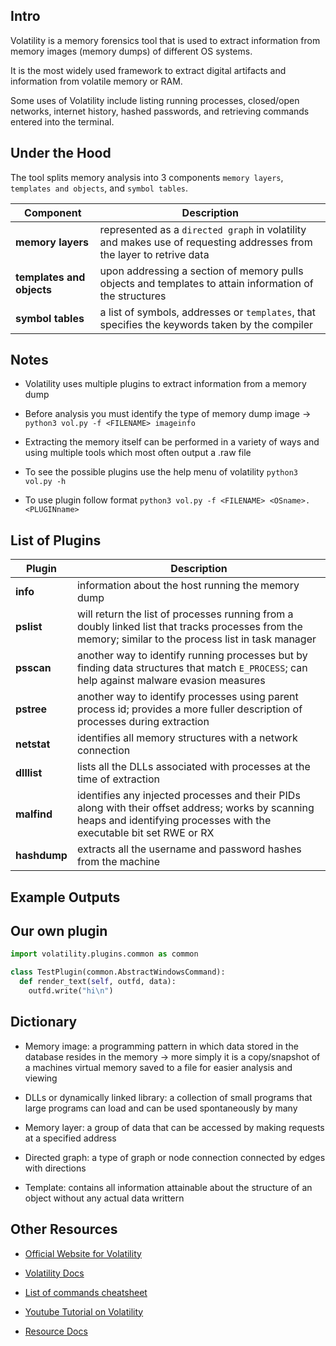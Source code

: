 ## Intro

Volatility is a memory forensics tool that is used to extract information from memory images (memory dumps) of different OS systems.

It is the most widely used framework to extract digital artifacts and information from volatile memory or RAM.

Some uses of Volatility include listing running processes, closed/open networks, internet history, hashed passwords, and retrieving commands entered into the terminal.


## Under the Hood

The tool splits memory analysis into 3 components `memory layers`, `templates and objects`, and `symbol tables`.

| Component                 | Description   |
| -------------             | ------------- |
| **memory layers**         | represented as a `directed graph` in volatility and makes use of requesting addresses from the layer to retrive data |
| **templates and objects** | upon addressing a section of memory pulls objects and templates to attain information of the structures |
| **symbol tables**         | a list of symbols, addresses or `templates`, that specifies the keywords taken by the compiler|


## Notes

- Volatility uses multiple plugins to extract information from a memory dump

- Before analysis you must identify the type of memory dump image → ```python3 vol.py -f <FILENAME> imageinfo```

- Extracting the memory itself can be performed in a variety of ways and using multiple tools which most often output a .raw file

- To see the possible plugins use the help menu of volatility ```python3 vol.py -h```

- To use plugin follow format ```python3 vol.py -f <FILENAME> <OSname>.<PLUGINname>```


## List of Plugins

| Plugin        | Description   |
| ------------- | ------------- |
| **info**      | information about the host running the memory dump |
| **pslist**    | will return the list of processes running from a doubly linked list that tracks processes from the memory; similar to the process list in task manager |
| **psscan**    | another way to identify running processes but by finding data structures that match ```E_PROCESS```; can help against malware evasion measures |
| **pstree**    | another way to identify processes using parent process id; provides a more fuller description of processes during extraction |
| **netstat**   | identifies all memory structures with a network connection |
| **dlllist**   | lists all the DLLs associated with processes at the time of extraction |
| **malfind**   | identifies any injected processes and their PIDs along with their offset address; works by scanning heaps and identifying processes with the executable bit set RWE or RX |
| **hashdump**  | extracts all the username and password hashes from the machine |


## Example Outputs





## Our own plugin

```python
import volatility.plugins.common as common

class TestPlugin(common.AbstractWindowsCommand):
  def render_text(self, outfd, data):
    outfd.write("hi\n")
```


## Dictionary

- Memory image: a programming pattern in which data stored in the database resides in the memory → more simply it is a copy/snapshot of a machines virtual memory saved to a file for easier analysis and viewing

- DLLs or dynamically linked library: a collection of small programs that large programs can load and can be used spontaneously by many

- Memory layer: a group of data that can be accessed by making requests at a specified address

- Directed graph: a type of graph or node connection connected by edges with directions

- Template: contains all information attainable about the structure of an object without any actual data writtern


## Other Resources

- [Official Website for Volatility](https://www.volatilityfoundation.org/)

- [Volatility Docs](https://volatility3.readthedocs.io/en/latest/index.html)

- [List of commands cheatsheet](https://book.hacktricks.xyz/generic-methodologies-and-resources/basic-forensic-methodology/memory-dump-analysis/volatility-cheatsheet)

- [Youtube Tutorial on Volatility](https://www.youtube.com/watch?v=Uk3DEgY5Ue8)

- [Resource Docs](https://volatility3.readthedocs.io/en/latest/basics.html)

